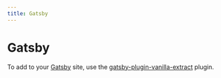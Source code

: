 ```yaml
---
title: Gatsby
---
```


# Gatsby

To add to your [Gatsby](https://www.gatsbyjs.com) site, use the [gatsby-plugin-vanilla-extract](https://github.com/gatsby-uc/plugins/tree/main/packages/gatsby-plugin-vanilla-extract) plugin.
